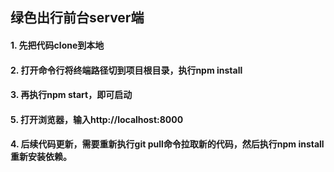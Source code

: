 ## 绿色出行前台server端
#### 1. 先把代码clone到本地
#### 2. 打开命令行将终端路径切到项目根目录，执行npm install
#### 3. 再执行npm start，即可启动
#### 5. 打开浏览器，输入http://localhost:8000
#### 4. 后续代码更新，需要重新执行git pull命令拉取新的代码，然后执行npm install重新安装依赖。